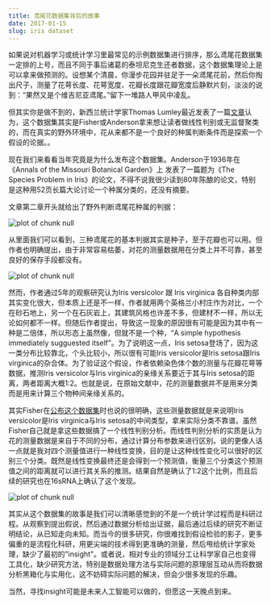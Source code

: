 ```yaml
---
title: 鸢尾花数据集背后的故事
date: 2017-01-15
slug: iris dataset
---
```


如果说对机器学习或统计学习里最常见的示例数据集进行排序，那么鸢尾花数据集一定排的上号，而且不同于事后诸葛的泰坦尼克生还者数据，这个数据集理论上是可以拿来做预测的。设想某个清晨，你漫步花园并驻足于一朵鸢尾花前，然后你掏出尺子，测量了花萼长度、花萼宽度、花瓣长度跟花瓣宽度后静默片刻，淡淡的说到：“果然又是个维吉尼亚鸢尾。”留下一堆路人甲风中凌乱。

但其实你是做不到的，新西兰统计学家Thomas Lumley最近发表了一篇[文章](http://notstatschat.tumblr.com/post/155194690691/the-iris-data)认为，这个数据集其实是Fisher或Anderson拿来想让读者做线性判别或无监督聚类的，而在真实的野外环境中，花从来都不是一个良好的种属判断条件而是探索一个假设的论据。。

现在我们来看看当年究竟是为什么发布这个数据集。Anderson于1936年在《Annals of the Missouri Botanical Garden》上
发表了一篇题为《The Species Problem in Iris》的论文，不得不说我很少读到80年陈酿的论文，特别是这种用52页长篇大论讨论一个种属分类的，还没有摘要。

文章第二章开头就给出了野外判断鸢尾花种属的判据：

![plot of chunk null](https://yufree.github.io/blogcn/figure/iris1.png)

从里面我们可以看到，三种鸢尾花的基本判据其实是种子，至于花瓣也可以用。但作者也明确提出，由于非常容易枯萎，对花的测量数据用在分类上并不可靠，甚至良好的保存手段都没有。

![plot of chunk null](https://yufree.github.io/blogcn/figure/iris2.png)

然而，作者通过5年的观察研究认为Iris versicolor 跟 Iris virginica 各自种类内部其实变化很大，但本质上还是不一样，作者就用两个英格兰小村庄作为对比，一个在砂石地上，另一个在石灰岩上，其建筑风格也许差不多，但建材不一样，所以无论如何都不一样。但随后作者提出，导致这一现象的原因很有可能是因为其中有一种是二倍体，所以形态上虽然像，但就不是一个种，“A simple hypothesis immediately sugguested itself”。为了说明这一点，Iris setosa登场了，因为这一类分布比较靠北，个头比较小，所以很有可能Iris versicolor是Iris setosa跟Iris virginica的杂合体。为了验证这个假设，作者依赖染色体个数的测量与花瓣花萼等数据，推测Iris versicolor与Iris virginica的亲缘关系要近于其与Iris setosa的距离，两者距离大概1:2。也就是说，在原始文献中，花的测量数据并不是用来分类而是用来计算三个物种间亲缘关系的。

其实Fisher在[公布这个数据集](http://onlinelibrary.wiley.com/doi/10.1111/j.1469-1809.1936.tb02137.x/full)时也说的很明确，这些测量数据就是来说明Iris versicolor是Iris virginica与Iris setosa的中间类型，拿来实际分类不靠谱。虽然Fisher自己就是拿这些数据搞了一个线性判别分析。而线性判别分析的实质是认为花的测量数据是来自于不同的分布，通过计算分布参数来进行区别。说的更像人话一点就是我对四个测量值进行一种线性变换，目的是让这种线性变化可以很好的区别三个分类。既然是线性变换最终还是会得到一个预测值，衡量三个分类这个预测值之间的距离就可以进行其关系的推测。结果自然是确认了1:2这个比例，而且后续的研究也在16sRNA上确认了这个发现。

![plot of chunk null](https://yufree.github.io/blogcn/figure/iris3.png)

其实从这个数据集的故事是我们可以清晰感觉到的不是一个统计学过程而是科研过程。从观察到提出假说，然后通过数据分析给出证据，最后通过后续的研究不断证明结论，从已知走向未知。而当今的很多研究，你很难找到假设检验的影子，更多偏重的是流程化科研，用更尖端的技术得到更准确的测量，然后甩给统计学家处理，缺少了最初的"insight"。或者说，相对专业的领域分工让科学家自己也变得工具化，缺少研究方法，特别是数据处理方法与实际问题的原理层互动从而将数据分析黑箱化与实用化，这不妨碍实际问题的解决，但会少很多发现的乐趣。

当然，寻找insight可能是未来人工智能可以做的，但愿这一天晚点到来。